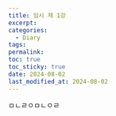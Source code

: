 ```yaml
---
title: 임시 제 1강
excerpt: 
categories:
  - Diary
tags: 
permalink: 
toc: true
toc_sticky: true
date: 2024-08-02
last_modified_at: 2024-08-02
---
```


ㅁㄴㄹㅇㅁㄴㅇㄹ